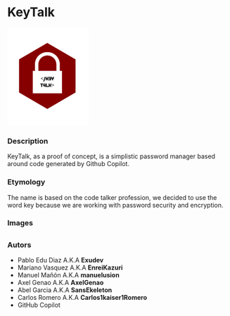 # KeyTalk

![KeyTalk Logo](Idle/newlogo.png)


### Description
KeyTalk, as a proof of concept, is a simplistic password manager based around code generated by Github Copilot.  

### Etymology
The name is based on the code talker profession, we decided to use the word key because we are working with password security and encryption.

### Images

##

### Autors

- Pablo Edu Diaz A.K.A **Exudev**
- Mariano Vasquez A.K.A **EnreiKazuri**
- Manuel Mañón A.K.A **manuelusion**
- Axel Genao A.K.A **AxelGenao**
- Abel Garcia A.K.A **SansEkeleton**
- Carlos Romero A.K.A **Carlos1kaiser1Romero**
- GitHub Copilot

